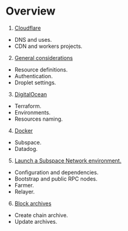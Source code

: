 # Overview

1. [Cloudflare](./1_Cloudflare/README.md)
- DNS and uses.
- CDN and workers projects.

2. [General considerations](./2_General/README.md)
- Resource definitions.
- Authentication.
- Droplet settings.

3. [DigitalOcean](./3_DigitalOcean/README.md)
- Terraform.
- Environments.
- Resources naming.

4. [Docker](./4_Docker/README.md)
- Subspace.
- Datadog.

5. [Launch a Subspace Network environment.](./5_SubspaceNetwork/README.md)
- Configuration and dependencies.
- Bootstrap and public RPC nodes.
- Farmer.
- Relayer.

6. [Block archives](./6_BlockArchives/README.md)
- Create chain archive.
- Update archives.
